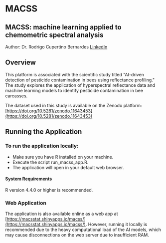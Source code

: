 # MACSS
## MACSS: machine learning applied to chemometric spectral analysis

Author: Dr. Rodrigo Cupertino Bernardes [LinkedIn](https://www.linkedin.com/in/rodrigo-cupertino-bernardes/)

## Overview
This platform is associated with the scientific study titled "AI-driven detection of pesticide contamination in bees using reflectance profiling." The study explores the application of hyperspectral reflectance data and machine learning models to identify pesticide contamination in bee carcasses.

The dataset used in this study is available on the Zenodo platform: [https://doi.org/10.5281/zenodo.11643453](https://doi.org/10.5281/zenodo.11643453)

## Running the Application
### To run the application locally:

- Make sure you have R installed on your machine.
- Execute the script run_macss_app.R.
- The application will open in your default web browser.
#### System Requirements
R version 4.4.0 or higher is recommended.
### Web Application
The application is also available online as a web app at [https://macsstat.shinyapps.io/macss/](https://macsstat.shinyapps.io/macss/). However, running it locally is recommended due to the heavy computational load of the AI models, which may cause disconnections on the web server due to insufficient RAM.
